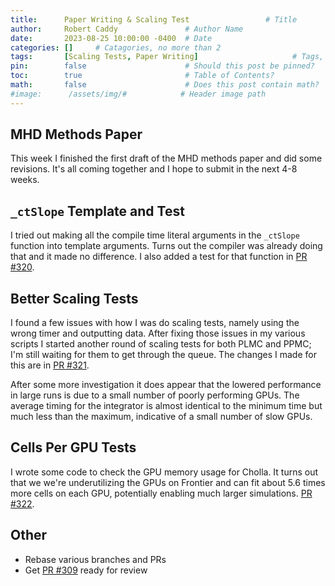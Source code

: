 ```yaml
---
title:      Paper Writing & Scaling Test                 # Title
author:     Robert Caddy               # Author Name
date:       2023-08-25 10:00:00 -0400  # Date
categories: []     # Catagories, no more than 2
tags:       [Scaling Tests, Paper Writing]                     # Tags, any number
pin:        false                      # Should this post be pinned?
toc:        true                       # Table of Contents?
math:       false                      # Does this post contain math?
#image:      /assets/img/#            # Header image path
---
```


## MHD Methods Paper

This week I finished the first draft of the MHD methods paper and did some revisions. It's all coming together and I hope to submit in the next 4-8 weeks.

## `_ctSlope` Template and Test

I tried out making all the compile time literal arguments in the `_ctSlope` function into template arguments. Turns out the compiler was already doing that and it made no difference. I also added a test for that function in [PR #320](https://github.com/cholla-hydro/cholla/pull/320).

## Better Scaling Tests

I found a few issues with how I was do scaling tests, namely using the wrong timer and outputting data. After fixing those issues in my various scripts I started another round of scaling tests for both PLMC and PPMC; I'm still waiting for them to get through the queue. The changes I made for this are in [PR #321](https://github.com/cholla-hydro/cholla/pull/321).

After some more investigation it does appear that the lowered performance in large runs is due to a small number of poorly performing GPUs. The average timing for the integrator is almost identical to the minimum time but much less than the maximum, indicative of a small number of slow GPUs.

## Cells Per GPU Tests

I wrote some code to check the GPU memory usage for Cholla. It turns out that we we're underutilizing the GPUs on Frontier and can fit about 5.6 times more cells on each GPU, potentially enabling much larger simulations. [PR #322](https://github.com/cholla-hydro/cholla/pull/322).

## Other

- Rebase various branches and PRs
- Get [PR #309](https://github.com/cholla-hydro/cholla/pull/309) ready for review
